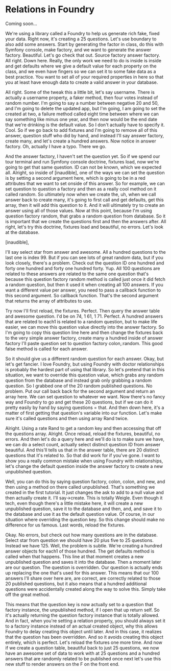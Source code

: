 # Relations in Foundry

Coming soon...

We're using a library called a Foundry to help us generate rich fake, fixed your
data. Right now, it's creating a 25 questions. Let's use boundary to also add some
answers. Start by generating the factor in class, do this with Symfony console, make
factory, and we want to generate the answer factory. Beautiful. Let's go check that
out. Source factory answer factory. All right. Down here. Really, the only work we
need to do is inside is inside and get defaults where we give a default value for
each property on the class, and we even have fingers so we can set it to some fake
data as a best practice. You want to set all of your required properties in here so
that you at least have enough data to create a valid answer in your database.

All right. Some of the tweak this a little bit, let's say username. There is actually
a username property, a faker method, then four votes instead of random number. I'm
going to say a number between negative 20 and 50, and I'm going to delete the updated
app, but I'm going, I am going to set the created at two, a failure method called
eight time between where we can say something like minus one year, and then now would
be the end date that we're drinking is the default value. So I don't actually have to
specify it. Cool. So if we go back to add fixtures and I'm going to remove all of
this answer, question stuff who did by hand, and instead I'll say answer factory,
create many, and let's create a hundred answers. Now notice in answer factory. Oh,
actually I have a typo. There we go.

And the answer factory, I haven't set the question yet. So if we spend our tour
terminal and run Symfony console doctrine, fixtures load, now we're going to get that
same question. ID can not be known, which we expected all. Alright, so inside of
[inaudible], one of the ways we can set the question is by setting a second argument
here, which is going to be in a red attributes that we want to set onside of this
answer. So for example, we can set question to question a factory and then as a
really cool method on it called random. So ultimately now when we create the, uh,
when we call answer back to create many, it's going to first call and get defaults,
get this array, then it will add this question to it. And it will ultimately try to
create an answer using all of those values. Now at this point, because I'm using
question factory random, that grabs a random question from database. So it is
important that we create the questions first and then the answers after. All right,
let's try this doctrine, fixtures load and beautiful, no errors. Let's look at the
database.

[inaudible],

I'll say select star from answer and awesome. All a hundred questions to the last one
is index 99. But if you can see lots of great random data, but if you look closely,
there's a problem. Check out the question ID one hundred and forty one hundred and
forty one hundred forty. Yup. All 100 questions are related to these answers are
related to the same one question that's because this question factory random method
is called just once it did fetch a random question, but then it used it when creating
all 100 answers. If you want a different value per answer, you need to pass a
callback function to this second argument. So callback function. That's the second
argument that returns the array of attributes to use.

Try now I'll first reload, the fixtures. Perfect. Then query the answer table and
awesome question. I'd be on 74, 1 61, 1 71. Perfect. A hundred answers that are
related to each1 is related to a random question, but to make life easier, we can
move this question value directly into the answer factory. So I'm going to copy this
question line here and then change the fixtures back to the very simple answer
factory, create many a hundred inside of answer factory I'll paste question set to
question factory colon,:random. This good false method is called for each answer.

So it should give us a different random question for each answer. Okay, but let's get
fancier. I love Foundry, but using Foundry with doctor relationships is probably the
hardest part of using that library. So let's pretend that in this situation, we want
to override this question value, which grabs any random question from the database
and instead grab only grabbing a random question. So I grabbed one of the 20 random
published questions. No problem. Put our call back back for the second argument and
return an array here. We can set question to whatever we want. Now there's no fancy
way and Foundry to go and get these 20 questions, but if we can do it pretty easily
by hand by saying questions = that. And then down here, it's a matter of first
getting that question's variable into our function. Let's make sure it's called
questions and then using array Rand twice.

Alright. Using a rate Rand to get a random key and then accessing that off the
questions array. Alright. Once reload, reload the fixtures, beautiful, no errors. And
then let's do a query here and we'll do is to make sure we have, we can do a select
count, actually select distinct question ID from answer beautiful. And this'll tells
us that in the answer table, there are 20 distinct questions that it's related to. So
that did work for if you've gone. I want to show you a really common mistake when
using Foundry with relationships, let's change the default question inside the answer
factory to create a new unpublished question.

Well, you can do this by saying question factory, colon, colon, and new, and then
using a method on there called unpublished. That's something we created in the first
tutorial. It just changes the ask to add to a null value and then actually create it.
I'll say->create. This is totally Weigle. Even though it tech, even though there's a
little mistake here, it will create a new unpublished question, save it to the
database and then, and, and save it to the database and use it as the default
question value. Of course, in our situation where overriding the question key. So
this change should make no difference for us famous. Last words, reload the fixtures.

Okay. No errors, but check out how many questions are in the database. Select star
from question we should have 20 plus five to 25 questions. Instead we have 125. Well,
the problem is subtle. We're creating a hundred answer objects for each1 of those
hundred. The get defaults method is called when that happens. This line at that
moment creates a new unpublished question and saves it into the database. Then a
moment later are our question. The question is overridden. Our question is actually
ends up replacing the one that's used for this answer. This means that our 100
answers I'll share over here are, are correct, are correctly related to those 20
published questions, but it also means that a hundred additional questions were
accidentally created along the way to solve this. Simply take off the great method.

This means that the question key is now actually set to a question that factory
instance, the unpublished method, if I open that up return self. So it's actually
returning the question factory instance that is totally allowed. And in fact, when
you're setting a relation property, you should always set it to a factory instance
instead of an actual created object, why this allows Foundry to delay creating this
object until later. And in this case, it realizes that the question has been
overridden. And so it avoids creating this object entirely, which is perfect. Let's
reload the fixtures one more time. And now if we create a question table, beautiful
back to just 25 questions, we now have an awesome set of data to work with at 25
questions and a hundred answers that are randomly related to be published once next
let's use this new stuff to render answers on the F on the front end.

